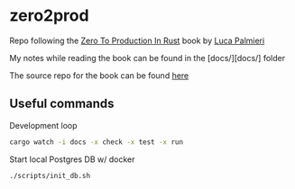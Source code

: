 # zero2prod
Repo following the [Zero To Production In Rust][1] book by [Luca Palmieri][2]

My notes while reading the book can be found in the [docs/][docs/] folder

The source repo for the book can be found [here][2]

## Useful commands

Development loop
```bash
cargo watch -i docs -x check -x test -x run
```

Start local Postgres DB w/ docker
```bash
./scripts/init_db.sh
```

[1]: https://www.zero2prod.com
[2]: https://github.com/LukeMathWalker
[3]: https://github.com/LukeMathWalker/zero-to-production
